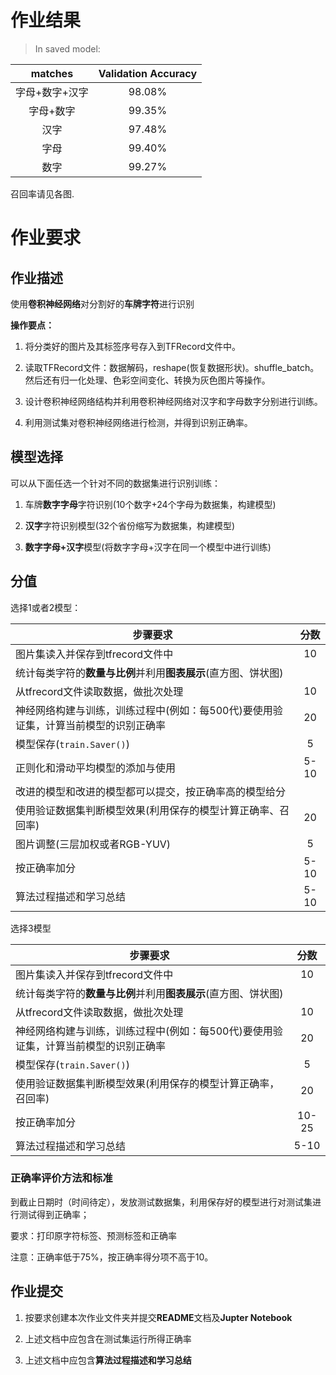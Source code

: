 # 作业结果

> In saved model:

| matches | Validation Accuracy |
| :-----: | :------: |
| 字母+数字+汉字 | 98.08% |
| 字母+数字 | 99.35% |
| 汉字 | 97.48% |
| 字母 | 99.40% |
| 数字 | 99.27% |

召回率请见各图.



# 作业要求

## 作业描述

使用**卷积神经网络**对分割好的**车牌字符**进行识别

**操作要点：**

1. 将分类好的图片及其标签序号存入到TFRecord文件中。

2. 读取TFRecord文件：数据解码，reshape(恢复数据形状)。shuffle_batch。然后还有归一化处理、色彩空间变化、转换为灰色图片等操作。

3. 设计卷积神经网络结构并利用卷积神经网络对汉字和字母数字分别进行训练。

4. 利用测试集对卷积神经网络进行检测，并得到识别正确率。

## 模型选择

可以从下面任选一个针对不同的数据集进行识别训练：

1. 车牌**数字字母**字符识别(10个数字+24个字母为数据集，构建模型)

2. **汉字**字符识别模型(32个省份缩写为数据集，构建模型)

3. **数字字母+汉字**模型(将数字字母+汉字在同一个模型中进行训练)

## 分值

选择1或者2模型：

| 步骤要求                                                                            | 分数 |
| ----------------------------------------------------------------------------------- | :--: |
| 图片集读入并保存到tfrecord文件中                                                    | 10   |
| 统计每类字符的**数量与比例**并利用**图表展示**(直方图、饼状图)                      |      |
| 从tfrecord文件读取数据，做批次处理                                                  | 10   |
| 神经网络构建与训练，训练过程中(例如：每500代)要使用验证集，计算当前模型的识别正确率 | 20   |
| 模型保存(`train.Saver()`)                                                           | 5    |
| 正则化和滑动平均模型的添加与使用                                                    | 5-10 |
| 改进的模型和改进的模型都可以提交，按正确率高的模型给分                              |      |
| 使用验证数据集判断模型效果(利用保存的模型计算正确率、召回率)                        | 20   |
| 图片调整(三层加权或者RGB-YUV)                                                       | 5    |
| 按正确率加分                                                                        | 5-10 |
| 算法过程描述和学习总结                                                              | 5-10 |



选择3模型

| 步骤要求                                                                            | 分数  |
| ----------------------------------------------------------------------------------- | :---: |
| 图片集读入并保存到tfrecord文件中                                                    | 10    |
| 统计每类字符的**数量与比例**并利用**图表展示**(直方图、饼状图)                      |       |
| 从tfrecord文件读取数据，做批次处理                                                  | 10    |
| 神经网络构建与训练，训练过程中(例如：每500代)要使用验证集，计算当前模型的识别正确率 | 20    |
| 模型保存(`train.Saver()`)                                                           | 5     |
| 使用验证数据集判断模型效果(利用保存的模型计算正确率，召回率)                        | 20    |
| 按正确率加分                                                                        | 10-25 |
| 算法过程描述和学习总结                                                              | 5-10  |

### 正确率评价方法和标准

到截止日期时（时间待定），发放测试数据集，利用保存好的模型进行对测试集进行测试得到正确率；

要求：打印原字符标签、预测标签和正确率

注意：正确率低于75%，按正确率得分项不高于10。

## 作业提交

1. 按要求创建本次作业文件夹并提交**README**文档及**Jupter Notebook**

2. 上述文档中应包含在测试集运行所得正确率

3. 上述文档中应包含**算法过程描述和学习总结**

